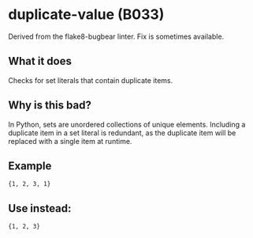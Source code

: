# duplicate-value (B033)
Derived from the flake8-bugbear linter.
Fix is sometimes available.
## What it does
Checks for set literals that contain duplicate items.
## Why is this bad?
In Python, sets are unordered collections of unique elements. Including a
duplicate item in a set literal is redundant, as the duplicate item will be
replaced with a single item at runtime.
## Example
```
{1, 2, 3, 1}
```
## Use instead:
```
{1, 2, 3}
```